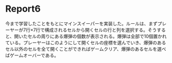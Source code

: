 # Report6

今まで学習したことをもとにマインスイーパーを実装した。ルールは、まずプレーヤーが7行×7行で構成されるセルから開くセルの行と列を選択する。そうすると、開いたセルの周りにある爆弾の個数が表示される。爆弾は全部で10個置かれている。プレーヤーはこのようにして開くセルの座標を選んでいき、爆弾のあるセル以外のセルを全て開くことができればゲームクリア、爆弾のあるセルを選べばゲームオーバーである。
